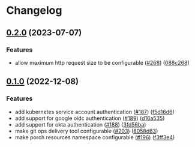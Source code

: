 # Changelog

## [0.2.0](https://github.com/GoogleContainerTools/kpt-backstage-plugins/compare/backstage-plugin-cad-backend-v0.1.0...backstage-plugin-cad-backend-v0.2.0) (2023-07-07)


### Features

* allow maximum http request size to be configurable ([#268](https://github.com/GoogleContainerTools/kpt-backstage-plugins/issues/268)) ([088c268](https://github.com/GoogleContainerTools/kpt-backstage-plugins/commit/088c2683aad003dfaff9ce52ef42b5c055a32f66))

## [0.1.0](https://github.com/GoogleContainerTools/kpt-backstage-plugins/compare/backstage-plugin-cad-backend-v0.0.0...backstage-plugin-cad-backend-v0.1.0) (2022-12-08)


### Features

* add kubernetes service account authentication ([#187](https://github.com/GoogleContainerTools/kpt-backstage-plugins/issues/187)) ([f5d16d6](https://github.com/GoogleContainerTools/kpt-backstage-plugins/commit/f5d16d6f28bd4d5b3fd4e4d961e59b1eedc8aeb9))
* add support for google oidc authentication ([#189](https://github.com/GoogleContainerTools/kpt-backstage-plugins/issues/189)) ([d16a535](https://github.com/GoogleContainerTools/kpt-backstage-plugins/commit/d16a535e3463befc907a1407048c837ead8ad1c4))
* add support for okta authentication ([#188](https://github.com/GoogleContainerTools/kpt-backstage-plugins/issues/188)) ([3fd56ba](https://github.com/GoogleContainerTools/kpt-backstage-plugins/commit/3fd56ba81e8464c3ef842e141fd528c86a8a4d87))
* make git ops delivery tool configurable ([#203](https://github.com/GoogleContainerTools/kpt-backstage-plugins/issues/203)) ([8058d63](https://github.com/GoogleContainerTools/kpt-backstage-plugins/commit/8058d63877648d800d93f6f0ee796b986bfe1374))
* make porch resources namespace configurable ([#196](https://github.com/GoogleContainerTools/kpt-backstage-plugins/issues/196)) ([f3ff3e4](https://github.com/GoogleContainerTools/kpt-backstage-plugins/commit/f3ff3e42a0f24cda882d3b8e22f973607869bef5))

